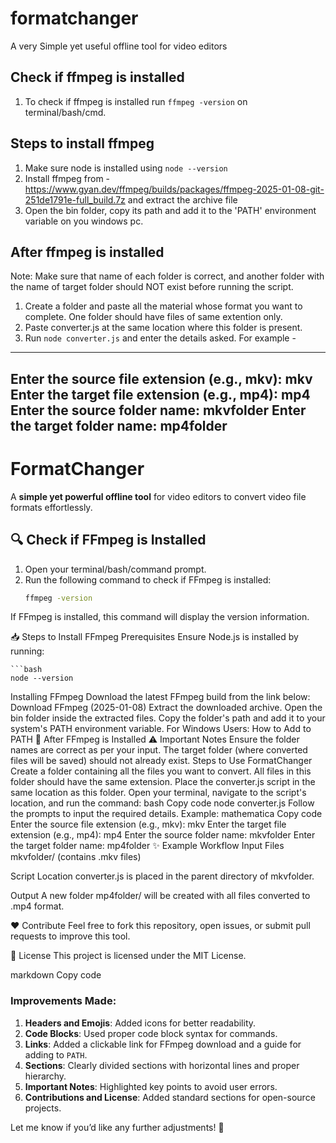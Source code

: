 # formatchanger
A very Simple yet useful offline tool for video editors

## Check if ffmpeg is installed
1. To check if ffmpeg is installed run ``ffmpeg -version`` on terminal/bash/cmd.

## Steps to install ffmpeg
1. Make sure node is installed using `` node --version ``
2. Install ffmpeg from - https://www.gyan.dev/ffmpeg/builds/packages/ffmpeg-2025-01-08-git-251de1791e-full_build.7z and extract the archive file
3. Open the bin folder, copy its path and add it to the 'PATH' environment variable on you windows pc. 

## After ffmpeg is installed
Note: Make sure that name of each folder is correct, and another folder with the name of target folder should NOT exist before running the script.

1. Create a folder and paste all the material whose format you want to complete. One folder should have files of same extention only.
2. Paste converter.js at the same location where this folder is present.
3. Run ``node converter.js`` and enter the details asked. For example - 

---
Enter the source file extension (e.g., mkv): mkv
Enter the target file extension (e.g., mp4): mp4
Enter the source folder name: mkvfolder
Enter the target folder name: mp4folder
---




# FormatChanger  
A **simple yet powerful offline tool** for video editors to convert video file formats effortlessly.  


## 🔍 Check if FFmpeg is Installed  
1. Open your terminal/bash/command prompt.  
2. Run the following command to check if FFmpeg is installed:  
   ```bash
   ffmpeg -version
If FFmpeg is installed, this command will display the version information.

📥 Steps to Install FFmpeg
Prerequisites
Ensure Node.js is installed by running:

    ```bash
    node --version
    
Installing FFmpeg
Download the latest FFmpeg build from the link below:
Download FFmpeg (2025-01-08)
Extract the downloaded archive.
Open the bin folder inside the extracted files.
Copy the folder's path and add it to your system's PATH environment variable.
For Windows Users: How to Add to PATH
🚀 After FFmpeg is Installed
⚠️ Important Notes
Ensure the folder names are correct as per your input.
The target folder (where converted files will be saved) should not already exist.
Steps to Use FormatChanger
Create a folder containing all the files you want to convert.
All files in this folder should have the same extension.
Place the converter.js script in the same location as this folder.
Open your terminal, navigate to the script's location, and run the command:
bash
Copy code
node converter.js
Follow the prompts to input the required details. Example:
mathematica
Copy code
Enter the source file extension (e.g., mkv): mkv
Enter the target file extension (e.g., mp4): mp4
Enter the source folder name: mkvfolder
Enter the target folder name: mp4folder
✨ Example Workflow
Input Files
mkvfolder/ (contains .mkv files)

Script Location
converter.js is placed in the parent directory of mkvfolder.

Output
A new folder mp4folder/ will be created with all files converted to .mp4 format.

❤️ Contribute
Feel free to fork this repository, open issues, or submit pull requests to improve this tool.

📄 License
This project is licensed under the MIT License.

markdown
Copy code

### Improvements Made:
1. **Headers and Emojis**: Added icons for better readability.
2. **Code Blocks**: Used proper code block syntax for commands.
3. **Links**: Added a clickable link for FFmpeg download and a guide for adding to `PATH`.
4. **Sections**: Clearly divided sections with horizontal lines and proper hierarchy.
5. **Important Notes**: Highlighted key points to avoid user errors.
6. **Contributions and License**: Added standard sections for open-source projects.

Let me know if you’d like any further adjustments! 🚀